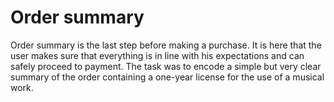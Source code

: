 # Order summary

Order summary is the last step before making a purchase. It is here that the user makes sure that everything is in line with his expectations and can safely proceed to payment. The task was to encode a simple but very clear summary of the order containing a one-year license for the use of a musical work.




